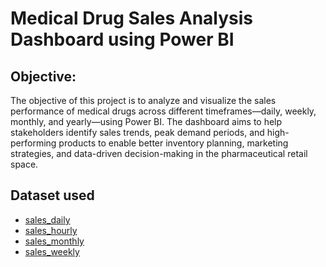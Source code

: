 # Medical Drug Sales Analysis Dashboard using Power BI
## Objective:
The objective of this project is to analyze and visualize the sales performance of medical drugs across different timeframes—daily, weekly, monthly, and yearly—using Power BI. The dashboard aims to help stakeholders identify sales trends, peak demand periods, and high-performing products to enable better inventory planning, marketing strategies, and data-driven decision-making in the pharmaceutical retail space.

## Dataset used
- <a href="https://github.com/anupammishra11/Medical---Drug---sales---Analysis/blob/main/salesdaily.csv">sales_daily</a>
- <a href="https://github.com/anupammishra11/Medical---Drug---sales---Analysis/blob/main/saleshourly.csv">sales_hourly</a>
- <a href="https://github.com/anupammishra11/Medical---Drug---sales---Analysis/blob/main/salesmonthly.csv">sales_monthly</a>
- <a href="https://github.com/anupammishra11/Medical---Drug---sales---Analysis/blob/main/salesweekly.csv">sales_weekly</a>

